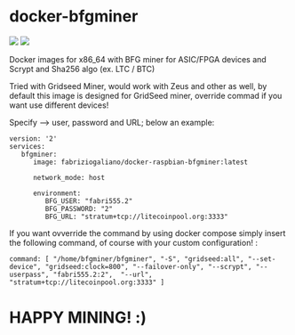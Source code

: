 # docker-bfgminer

[![](https://images.microbadger.com/badges/version/fabriziogaliano/docker-bfgminer.svg)](https://microbadger.com/images/fabriziogaliano/docker-bfgminer "Get your own version badge on microbadger.com") [![](https://images.microbadger.com/badges/image/fabriziogaliano/docker-bfgminer.svg)](https://microbadger.com/images/fabriziogaliano/docker-bfgminer "Get your own image badge on microbadger.com")

Docker images for x86_64 with BFG miner for ASIC/FPGA devices and Scrypt and Sha256 algo (ex. LTC / BTC)

Tried with Gridseed Miner, would work with Zeus and other as well, by default this image is designed for GridSeed miner, override commad if you want use different devices!

Specify --> user, password and URL; below an example:

```
version: '2'
services:
   bfgminer:
      image: fabriziogaliano/docker-raspbian-bfgminer:latest

      network_mode: host

      environment:
         BFG_USER: "fabri555.2"
         BFG_PASSWORD: "2"
         BFG_URL: "stratum+tcp://litecoinpool.org:3333"

```

If you want ovverride the command by using docker compose simply insert the following command, of course with your custom configuration! :

```
command: [ "/home/bfgminer/bfgminer", "-S", "gridseed:all", "--set-device", "gridseed:clock=800", "--failover-only", "--scrypt", "--userpass", "fabri555.2:2",  "--url", "stratum+tcp://litecoinpool.org:3333" ]

```

# HAPPY MINING! :)